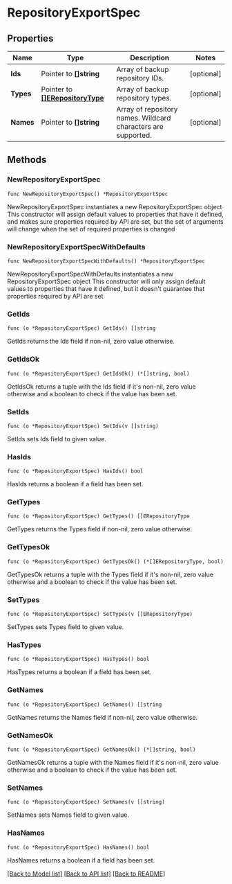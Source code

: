 # RepositoryExportSpec

## Properties

Name | Type | Description | Notes
------------ | ------------- | ------------- | -------------
**Ids** | Pointer to **[]string** | Array of backup repository IDs. | [optional] 
**Types** | Pointer to [**[]ERepositoryType**](ERepositoryType.md) | Array of backup repository types. | [optional] 
**Names** | Pointer to **[]string** | Array of repository names. Wildcard characters are supported. | [optional] 

## Methods

### NewRepositoryExportSpec

`func NewRepositoryExportSpec() *RepositoryExportSpec`

NewRepositoryExportSpec instantiates a new RepositoryExportSpec object
This constructor will assign default values to properties that have it defined,
and makes sure properties required by API are set, but the set of arguments
will change when the set of required properties is changed

### NewRepositoryExportSpecWithDefaults

`func NewRepositoryExportSpecWithDefaults() *RepositoryExportSpec`

NewRepositoryExportSpecWithDefaults instantiates a new RepositoryExportSpec object
This constructor will only assign default values to properties that have it defined,
but it doesn't guarantee that properties required by API are set

### GetIds

`func (o *RepositoryExportSpec) GetIds() []string`

GetIds returns the Ids field if non-nil, zero value otherwise.

### GetIdsOk

`func (o *RepositoryExportSpec) GetIdsOk() (*[]string, bool)`

GetIdsOk returns a tuple with the Ids field if it's non-nil, zero value otherwise
and a boolean to check if the value has been set.

### SetIds

`func (o *RepositoryExportSpec) SetIds(v []string)`

SetIds sets Ids field to given value.

### HasIds

`func (o *RepositoryExportSpec) HasIds() bool`

HasIds returns a boolean if a field has been set.

### GetTypes

`func (o *RepositoryExportSpec) GetTypes() []ERepositoryType`

GetTypes returns the Types field if non-nil, zero value otherwise.

### GetTypesOk

`func (o *RepositoryExportSpec) GetTypesOk() (*[]ERepositoryType, bool)`

GetTypesOk returns a tuple with the Types field if it's non-nil, zero value otherwise
and a boolean to check if the value has been set.

### SetTypes

`func (o *RepositoryExportSpec) SetTypes(v []ERepositoryType)`

SetTypes sets Types field to given value.

### HasTypes

`func (o *RepositoryExportSpec) HasTypes() bool`

HasTypes returns a boolean if a field has been set.

### GetNames

`func (o *RepositoryExportSpec) GetNames() []string`

GetNames returns the Names field if non-nil, zero value otherwise.

### GetNamesOk

`func (o *RepositoryExportSpec) GetNamesOk() (*[]string, bool)`

GetNamesOk returns a tuple with the Names field if it's non-nil, zero value otherwise
and a boolean to check if the value has been set.

### SetNames

`func (o *RepositoryExportSpec) SetNames(v []string)`

SetNames sets Names field to given value.

### HasNames

`func (o *RepositoryExportSpec) HasNames() bool`

HasNames returns a boolean if a field has been set.


[[Back to Model list]](../README.md#documentation-for-models) [[Back to API list]](../README.md#documentation-for-api-endpoints) [[Back to README]](../README.md)


